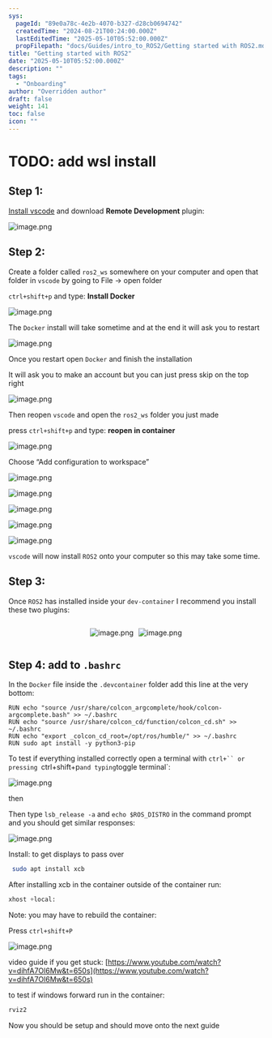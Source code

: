 ```yaml
---
sys:
  pageId: "89e0a78c-4e2b-4070-b327-d28cb0694742"
  createdTime: "2024-08-21T00:24:00.000Z"
  lastEditedTime: "2025-05-10T05:52:00.000Z"
  propFilepath: "docs/Guides/intro_to_ROS2/Getting started with ROS2.md"
title: "Getting started with ROS2"
date: "2025-05-10T05:52:00.000Z"
description: ""
tags:
  - "Onboarding"
author: "Overridden author"
draft: false
weight: 141
toc: false
icon: ""
---
```


# TODO: add wsl install

## Step 1:

[Install vscode](https://code.visualstudio.com/download) and download **Remote Development** plugin:

![image.png](https://prod-files-secure.s3.us-west-2.amazonaws.com/d518164a-d88e-44d1-a4ee-3adb3bd8bce0/efb52993-1881-4a40-b95e-6f020334f022/image.png?X-Amz-Algorithm=AWS4-HMAC-SHA256&X-Amz-Content-Sha256=UNSIGNED-PAYLOAD&X-Amz-Credential=ASIAZI2LB466ZFI7AMP3%2F20250618%2Fus-west-2%2Fs3%2Faws4_request&X-Amz-Date=20250618T071030Z&X-Amz-Expires=3600&X-Amz-Security-Token=IQoJb3JpZ2luX2VjEJ7%2F%2F%2F%2F%2F%2F%2F%2F%2F%2FwEaCXVzLXdlc3QtMiJHMEUCIA%2Fk5tZQ2PUAkKYS9ER8kq3C8ma%2Blx7noSzolzcEQ3KWAiEAnkivQ3t4NKq7b6BOWSUk1CFBK49yDYNL047PNAawTOcqiAQIh%2F%2F%2F%2F%2F%2F%2F%2F%2F%2F%2FARAAGgw2Mzc0MjMxODM4MDUiDDDB8S4o6U%2F%2BQruGSyrcA%2FaQgXUf%2Bw9UE%2FKu5VykWfiGqveR6MgDs7IsWwJPUthtRI%2FNwwbMMOVPp6ZHPw%2FdmSsEa1eC7PUF5LqmAdfOEu3XkSqBuitCVpYi%2FJEVB5UZcp%2FnR9%2Bngj6zHUhpXjwvOqGh7lzNPmoNUNePfx0EVHVuuIGZZhdpyVgRIA0vXcvidh33yVTiIm2g9Zu5qzoevb9G26GPipJXstRxLvpKlyHeme6YuHd11H42qqmptIAvRuNjF0moKUrvz0H9s6phgmfMP%2BO%2BElBIDHwRFrV7lJgPIxHqlIhliqvfkbx8vNcQo%2BW29B8IJuJFdGQkxzKit%2Ftyaz5WNjWd3UqJZV%2BEu7MWGqr3HKjyKGu1Mi9rZDduIn1Xkivoai8hKLiZ8kTSI8cYoLCYVAnTLAPP1eMHhstqABN3SJwjvBPD3vRVSlrbr4MWrYRfPDWJ3l7PmvQhAoEQEbFx2llsuj7GyrrleAWvidYGqLKKzyMe2hpd%2FwBarvJnxC46ubXz3vvsUuVBneKIC7wxV7TTIhp2P9t9n%2Fx7l8JXXBKaRMB%2BLN1G5uO4r3LUBNtmoriyBD03FMUItvXFMHsXIcDWrcdITwBRYq3R66hxc9i66oZ76eLDfY2j1AWR8Ny4VB5GrK7oMIyjycIGOqUBSFfvYRW%2BM9SHCQaSi5QDPBJnwvexuiE91zqAuamPHwvTKdcGtzaMT94aRU5o3nYNQBCOIxRPj1m2wGPG6x2pvdqKEnMX11A8SsHUno9DfJqwyXBzIcUz7LaHxsw4C%2BJHA2UeOcRfWXFh5Ojj3lrg0ubyADN92uNZ%2BZml3jn0WmVn9eL3tYJj7pUfOeDAa7xp2%2BNIAJxWRvqkgVhJGT%2Frq%2BKWwL1k&X-Amz-Signature=7006b7b53b50dba4416e81fc2742e90564f490646c2a2afd11e9b2bfc2af05ed&X-Amz-SignedHeaders=host&x-amz-checksum-mode=ENABLED&x-id=GetObject)

## Step 2:

Create a folder called `ros2_ws` somewhere on your computer and open that folder in `vscode` by going to File → open folder 

`ctrl+shift+p` and type: **Install Docker**

![image.png](https://prod-files-secure.s3.us-west-2.amazonaws.com/d518164a-d88e-44d1-a4ee-3adb3bd8bce0/2269dc0e-1cd5-47ff-bceb-c04ad9b2eab0/image.png?X-Amz-Algorithm=AWS4-HMAC-SHA256&X-Amz-Content-Sha256=UNSIGNED-PAYLOAD&X-Amz-Credential=ASIAZI2LB466ZFI7AMP3%2F20250618%2Fus-west-2%2Fs3%2Faws4_request&X-Amz-Date=20250618T071030Z&X-Amz-Expires=3600&X-Amz-Security-Token=IQoJb3JpZ2luX2VjEJ7%2F%2F%2F%2F%2F%2F%2F%2F%2F%2FwEaCXVzLXdlc3QtMiJHMEUCIA%2Fk5tZQ2PUAkKYS9ER8kq3C8ma%2Blx7noSzolzcEQ3KWAiEAnkivQ3t4NKq7b6BOWSUk1CFBK49yDYNL047PNAawTOcqiAQIh%2F%2F%2F%2F%2F%2F%2F%2F%2F%2F%2FARAAGgw2Mzc0MjMxODM4MDUiDDDB8S4o6U%2F%2BQruGSyrcA%2FaQgXUf%2Bw9UE%2FKu5VykWfiGqveR6MgDs7IsWwJPUthtRI%2FNwwbMMOVPp6ZHPw%2FdmSsEa1eC7PUF5LqmAdfOEu3XkSqBuitCVpYi%2FJEVB5UZcp%2FnR9%2Bngj6zHUhpXjwvOqGh7lzNPmoNUNePfx0EVHVuuIGZZhdpyVgRIA0vXcvidh33yVTiIm2g9Zu5qzoevb9G26GPipJXstRxLvpKlyHeme6YuHd11H42qqmptIAvRuNjF0moKUrvz0H9s6phgmfMP%2BO%2BElBIDHwRFrV7lJgPIxHqlIhliqvfkbx8vNcQo%2BW29B8IJuJFdGQkxzKit%2Ftyaz5WNjWd3UqJZV%2BEu7MWGqr3HKjyKGu1Mi9rZDduIn1Xkivoai8hKLiZ8kTSI8cYoLCYVAnTLAPP1eMHhstqABN3SJwjvBPD3vRVSlrbr4MWrYRfPDWJ3l7PmvQhAoEQEbFx2llsuj7GyrrleAWvidYGqLKKzyMe2hpd%2FwBarvJnxC46ubXz3vvsUuVBneKIC7wxV7TTIhp2P9t9n%2Fx7l8JXXBKaRMB%2BLN1G5uO4r3LUBNtmoriyBD03FMUItvXFMHsXIcDWrcdITwBRYq3R66hxc9i66oZ76eLDfY2j1AWR8Ny4VB5GrK7oMIyjycIGOqUBSFfvYRW%2BM9SHCQaSi5QDPBJnwvexuiE91zqAuamPHwvTKdcGtzaMT94aRU5o3nYNQBCOIxRPj1m2wGPG6x2pvdqKEnMX11A8SsHUno9DfJqwyXBzIcUz7LaHxsw4C%2BJHA2UeOcRfWXFh5Ojj3lrg0ubyADN92uNZ%2BZml3jn0WmVn9eL3tYJj7pUfOeDAa7xp2%2BNIAJxWRvqkgVhJGT%2Frq%2BKWwL1k&X-Amz-Signature=651b29ce1fe7d55ce0edf0b5e0176736b630a61f1fc3d5bceb960e5e5ab59592&X-Amz-SignedHeaders=host&x-amz-checksum-mode=ENABLED&x-id=GetObject)

The `Docker` install will take sometime and at the end it will ask you to restart

![image.png](https://prod-files-secure.s3.us-west-2.amazonaws.com/d518164a-d88e-44d1-a4ee-3adb3bd8bce0/ed233f78-be33-4b1f-b89c-9c346c0e961e/image.png?X-Amz-Algorithm=AWS4-HMAC-SHA256&X-Amz-Content-Sha256=UNSIGNED-PAYLOAD&X-Amz-Credential=ASIAZI2LB466ZFI7AMP3%2F20250618%2Fus-west-2%2Fs3%2Faws4_request&X-Amz-Date=20250618T071030Z&X-Amz-Expires=3600&X-Amz-Security-Token=IQoJb3JpZ2luX2VjEJ7%2F%2F%2F%2F%2F%2F%2F%2F%2F%2FwEaCXVzLXdlc3QtMiJHMEUCIA%2Fk5tZQ2PUAkKYS9ER8kq3C8ma%2Blx7noSzolzcEQ3KWAiEAnkivQ3t4NKq7b6BOWSUk1CFBK49yDYNL047PNAawTOcqiAQIh%2F%2F%2F%2F%2F%2F%2F%2F%2F%2F%2FARAAGgw2Mzc0MjMxODM4MDUiDDDB8S4o6U%2F%2BQruGSyrcA%2FaQgXUf%2Bw9UE%2FKu5VykWfiGqveR6MgDs7IsWwJPUthtRI%2FNwwbMMOVPp6ZHPw%2FdmSsEa1eC7PUF5LqmAdfOEu3XkSqBuitCVpYi%2FJEVB5UZcp%2FnR9%2Bngj6zHUhpXjwvOqGh7lzNPmoNUNePfx0EVHVuuIGZZhdpyVgRIA0vXcvidh33yVTiIm2g9Zu5qzoevb9G26GPipJXstRxLvpKlyHeme6YuHd11H42qqmptIAvRuNjF0moKUrvz0H9s6phgmfMP%2BO%2BElBIDHwRFrV7lJgPIxHqlIhliqvfkbx8vNcQo%2BW29B8IJuJFdGQkxzKit%2Ftyaz5WNjWd3UqJZV%2BEu7MWGqr3HKjyKGu1Mi9rZDduIn1Xkivoai8hKLiZ8kTSI8cYoLCYVAnTLAPP1eMHhstqABN3SJwjvBPD3vRVSlrbr4MWrYRfPDWJ3l7PmvQhAoEQEbFx2llsuj7GyrrleAWvidYGqLKKzyMe2hpd%2FwBarvJnxC46ubXz3vvsUuVBneKIC7wxV7TTIhp2P9t9n%2Fx7l8JXXBKaRMB%2BLN1G5uO4r3LUBNtmoriyBD03FMUItvXFMHsXIcDWrcdITwBRYq3R66hxc9i66oZ76eLDfY2j1AWR8Ny4VB5GrK7oMIyjycIGOqUBSFfvYRW%2BM9SHCQaSi5QDPBJnwvexuiE91zqAuamPHwvTKdcGtzaMT94aRU5o3nYNQBCOIxRPj1m2wGPG6x2pvdqKEnMX11A8SsHUno9DfJqwyXBzIcUz7LaHxsw4C%2BJHA2UeOcRfWXFh5Ojj3lrg0ubyADN92uNZ%2BZml3jn0WmVn9eL3tYJj7pUfOeDAa7xp2%2BNIAJxWRvqkgVhJGT%2Frq%2BKWwL1k&X-Amz-Signature=5f620a858a1ea61837d2d7b2063520f87acea42315863d1974a0157f91e82244&X-Amz-SignedHeaders=host&x-amz-checksum-mode=ENABLED&x-id=GetObject)

Once you restart open `Docker` and finish the installation

It will ask you to make an account but you can just press skip on the top right

![image.png](https://prod-files-secure.s3.us-west-2.amazonaws.com/d518164a-d88e-44d1-a4ee-3adb3bd8bce0/21010ad9-1659-4fd9-9f59-9932a09b2a3d/image.png?X-Amz-Algorithm=AWS4-HMAC-SHA256&X-Amz-Content-Sha256=UNSIGNED-PAYLOAD&X-Amz-Credential=ASIAZI2LB466ZFI7AMP3%2F20250618%2Fus-west-2%2Fs3%2Faws4_request&X-Amz-Date=20250618T071030Z&X-Amz-Expires=3600&X-Amz-Security-Token=IQoJb3JpZ2luX2VjEJ7%2F%2F%2F%2F%2F%2F%2F%2F%2F%2FwEaCXVzLXdlc3QtMiJHMEUCIA%2Fk5tZQ2PUAkKYS9ER8kq3C8ma%2Blx7noSzolzcEQ3KWAiEAnkivQ3t4NKq7b6BOWSUk1CFBK49yDYNL047PNAawTOcqiAQIh%2F%2F%2F%2F%2F%2F%2F%2F%2F%2F%2FARAAGgw2Mzc0MjMxODM4MDUiDDDB8S4o6U%2F%2BQruGSyrcA%2FaQgXUf%2Bw9UE%2FKu5VykWfiGqveR6MgDs7IsWwJPUthtRI%2FNwwbMMOVPp6ZHPw%2FdmSsEa1eC7PUF5LqmAdfOEu3XkSqBuitCVpYi%2FJEVB5UZcp%2FnR9%2Bngj6zHUhpXjwvOqGh7lzNPmoNUNePfx0EVHVuuIGZZhdpyVgRIA0vXcvidh33yVTiIm2g9Zu5qzoevb9G26GPipJXstRxLvpKlyHeme6YuHd11H42qqmptIAvRuNjF0moKUrvz0H9s6phgmfMP%2BO%2BElBIDHwRFrV7lJgPIxHqlIhliqvfkbx8vNcQo%2BW29B8IJuJFdGQkxzKit%2Ftyaz5WNjWd3UqJZV%2BEu7MWGqr3HKjyKGu1Mi9rZDduIn1Xkivoai8hKLiZ8kTSI8cYoLCYVAnTLAPP1eMHhstqABN3SJwjvBPD3vRVSlrbr4MWrYRfPDWJ3l7PmvQhAoEQEbFx2llsuj7GyrrleAWvidYGqLKKzyMe2hpd%2FwBarvJnxC46ubXz3vvsUuVBneKIC7wxV7TTIhp2P9t9n%2Fx7l8JXXBKaRMB%2BLN1G5uO4r3LUBNtmoriyBD03FMUItvXFMHsXIcDWrcdITwBRYq3R66hxc9i66oZ76eLDfY2j1AWR8Ny4VB5GrK7oMIyjycIGOqUBSFfvYRW%2BM9SHCQaSi5QDPBJnwvexuiE91zqAuamPHwvTKdcGtzaMT94aRU5o3nYNQBCOIxRPj1m2wGPG6x2pvdqKEnMX11A8SsHUno9DfJqwyXBzIcUz7LaHxsw4C%2BJHA2UeOcRfWXFh5Ojj3lrg0ubyADN92uNZ%2BZml3jn0WmVn9eL3tYJj7pUfOeDAa7xp2%2BNIAJxWRvqkgVhJGT%2Frq%2BKWwL1k&X-Amz-Signature=01cfbee3362130ce2454c4b57b6ca09da0212c6515ad3160c7f215ec9fc37a9e&X-Amz-SignedHeaders=host&x-amz-checksum-mode=ENABLED&x-id=GetObject)

Then reopen `vscode` and open the `ros2_ws` folder you just made

press `ctrl+shift+p` and type: **reopen in container**

![image.png](https://prod-files-secure.s3.us-west-2.amazonaws.com/d518164a-d88e-44d1-a4ee-3adb3bd8bce0/4e93b8c2-41ad-488c-8095-c74205196118/image.png?X-Amz-Algorithm=AWS4-HMAC-SHA256&X-Amz-Content-Sha256=UNSIGNED-PAYLOAD&X-Amz-Credential=ASIAZI2LB466ZFI7AMP3%2F20250618%2Fus-west-2%2Fs3%2Faws4_request&X-Amz-Date=20250618T071030Z&X-Amz-Expires=3600&X-Amz-Security-Token=IQoJb3JpZ2luX2VjEJ7%2F%2F%2F%2F%2F%2F%2F%2F%2F%2FwEaCXVzLXdlc3QtMiJHMEUCIA%2Fk5tZQ2PUAkKYS9ER8kq3C8ma%2Blx7noSzolzcEQ3KWAiEAnkivQ3t4NKq7b6BOWSUk1CFBK49yDYNL047PNAawTOcqiAQIh%2F%2F%2F%2F%2F%2F%2F%2F%2F%2F%2FARAAGgw2Mzc0MjMxODM4MDUiDDDB8S4o6U%2F%2BQruGSyrcA%2FaQgXUf%2Bw9UE%2FKu5VykWfiGqveR6MgDs7IsWwJPUthtRI%2FNwwbMMOVPp6ZHPw%2FdmSsEa1eC7PUF5LqmAdfOEu3XkSqBuitCVpYi%2FJEVB5UZcp%2FnR9%2Bngj6zHUhpXjwvOqGh7lzNPmoNUNePfx0EVHVuuIGZZhdpyVgRIA0vXcvidh33yVTiIm2g9Zu5qzoevb9G26GPipJXstRxLvpKlyHeme6YuHd11H42qqmptIAvRuNjF0moKUrvz0H9s6phgmfMP%2BO%2BElBIDHwRFrV7lJgPIxHqlIhliqvfkbx8vNcQo%2BW29B8IJuJFdGQkxzKit%2Ftyaz5WNjWd3UqJZV%2BEu7MWGqr3HKjyKGu1Mi9rZDduIn1Xkivoai8hKLiZ8kTSI8cYoLCYVAnTLAPP1eMHhstqABN3SJwjvBPD3vRVSlrbr4MWrYRfPDWJ3l7PmvQhAoEQEbFx2llsuj7GyrrleAWvidYGqLKKzyMe2hpd%2FwBarvJnxC46ubXz3vvsUuVBneKIC7wxV7TTIhp2P9t9n%2Fx7l8JXXBKaRMB%2BLN1G5uO4r3LUBNtmoriyBD03FMUItvXFMHsXIcDWrcdITwBRYq3R66hxc9i66oZ76eLDfY2j1AWR8Ny4VB5GrK7oMIyjycIGOqUBSFfvYRW%2BM9SHCQaSi5QDPBJnwvexuiE91zqAuamPHwvTKdcGtzaMT94aRU5o3nYNQBCOIxRPj1m2wGPG6x2pvdqKEnMX11A8SsHUno9DfJqwyXBzIcUz7LaHxsw4C%2BJHA2UeOcRfWXFh5Ojj3lrg0ubyADN92uNZ%2BZml3jn0WmVn9eL3tYJj7pUfOeDAa7xp2%2BNIAJxWRvqkgVhJGT%2Frq%2BKWwL1k&X-Amz-Signature=b470bbe6946d538bac8b864577082ca8400d7926548fc7c8ce3796b6dd6f8dc0&X-Amz-SignedHeaders=host&x-amz-checksum-mode=ENABLED&x-id=GetObject)

Choose “Add configuration to workspace”

![image.png](https://prod-files-secure.s3.us-west-2.amazonaws.com/d518164a-d88e-44d1-a4ee-3adb3bd8bce0/9560b282-5060-4989-ba37-97e7b2c22476/image.png?X-Amz-Algorithm=AWS4-HMAC-SHA256&X-Amz-Content-Sha256=UNSIGNED-PAYLOAD&X-Amz-Credential=ASIAZI2LB466ZFI7AMP3%2F20250618%2Fus-west-2%2Fs3%2Faws4_request&X-Amz-Date=20250618T071030Z&X-Amz-Expires=3600&X-Amz-Security-Token=IQoJb3JpZ2luX2VjEJ7%2F%2F%2F%2F%2F%2F%2F%2F%2F%2FwEaCXVzLXdlc3QtMiJHMEUCIA%2Fk5tZQ2PUAkKYS9ER8kq3C8ma%2Blx7noSzolzcEQ3KWAiEAnkivQ3t4NKq7b6BOWSUk1CFBK49yDYNL047PNAawTOcqiAQIh%2F%2F%2F%2F%2F%2F%2F%2F%2F%2F%2FARAAGgw2Mzc0MjMxODM4MDUiDDDB8S4o6U%2F%2BQruGSyrcA%2FaQgXUf%2Bw9UE%2FKu5VykWfiGqveR6MgDs7IsWwJPUthtRI%2FNwwbMMOVPp6ZHPw%2FdmSsEa1eC7PUF5LqmAdfOEu3XkSqBuitCVpYi%2FJEVB5UZcp%2FnR9%2Bngj6zHUhpXjwvOqGh7lzNPmoNUNePfx0EVHVuuIGZZhdpyVgRIA0vXcvidh33yVTiIm2g9Zu5qzoevb9G26GPipJXstRxLvpKlyHeme6YuHd11H42qqmptIAvRuNjF0moKUrvz0H9s6phgmfMP%2BO%2BElBIDHwRFrV7lJgPIxHqlIhliqvfkbx8vNcQo%2BW29B8IJuJFdGQkxzKit%2Ftyaz5WNjWd3UqJZV%2BEu7MWGqr3HKjyKGu1Mi9rZDduIn1Xkivoai8hKLiZ8kTSI8cYoLCYVAnTLAPP1eMHhstqABN3SJwjvBPD3vRVSlrbr4MWrYRfPDWJ3l7PmvQhAoEQEbFx2llsuj7GyrrleAWvidYGqLKKzyMe2hpd%2FwBarvJnxC46ubXz3vvsUuVBneKIC7wxV7TTIhp2P9t9n%2Fx7l8JXXBKaRMB%2BLN1G5uO4r3LUBNtmoriyBD03FMUItvXFMHsXIcDWrcdITwBRYq3R66hxc9i66oZ76eLDfY2j1AWR8Ny4VB5GrK7oMIyjycIGOqUBSFfvYRW%2BM9SHCQaSi5QDPBJnwvexuiE91zqAuamPHwvTKdcGtzaMT94aRU5o3nYNQBCOIxRPj1m2wGPG6x2pvdqKEnMX11A8SsHUno9DfJqwyXBzIcUz7LaHxsw4C%2BJHA2UeOcRfWXFh5Ojj3lrg0ubyADN92uNZ%2BZml3jn0WmVn9eL3tYJj7pUfOeDAa7xp2%2BNIAJxWRvqkgVhJGT%2Frq%2BKWwL1k&X-Amz-Signature=f09b4733e1bf036d33498ac084e8211129cdba03838a49c57f05becb38e542a0&X-Amz-SignedHeaders=host&x-amz-checksum-mode=ENABLED&x-id=GetObject)

![image.png](https://prod-files-secure.s3.us-west-2.amazonaws.com/d518164a-d88e-44d1-a4ee-3adb3bd8bce0/2ee63f81-886b-48e8-a553-dc6e5eac99e4/image.png?X-Amz-Algorithm=AWS4-HMAC-SHA256&X-Amz-Content-Sha256=UNSIGNED-PAYLOAD&X-Amz-Credential=ASIAZI2LB466ZFI7AMP3%2F20250618%2Fus-west-2%2Fs3%2Faws4_request&X-Amz-Date=20250618T071030Z&X-Amz-Expires=3600&X-Amz-Security-Token=IQoJb3JpZ2luX2VjEJ7%2F%2F%2F%2F%2F%2F%2F%2F%2F%2FwEaCXVzLXdlc3QtMiJHMEUCIA%2Fk5tZQ2PUAkKYS9ER8kq3C8ma%2Blx7noSzolzcEQ3KWAiEAnkivQ3t4NKq7b6BOWSUk1CFBK49yDYNL047PNAawTOcqiAQIh%2F%2F%2F%2F%2F%2F%2F%2F%2F%2F%2FARAAGgw2Mzc0MjMxODM4MDUiDDDB8S4o6U%2F%2BQruGSyrcA%2FaQgXUf%2Bw9UE%2FKu5VykWfiGqveR6MgDs7IsWwJPUthtRI%2FNwwbMMOVPp6ZHPw%2FdmSsEa1eC7PUF5LqmAdfOEu3XkSqBuitCVpYi%2FJEVB5UZcp%2FnR9%2Bngj6zHUhpXjwvOqGh7lzNPmoNUNePfx0EVHVuuIGZZhdpyVgRIA0vXcvidh33yVTiIm2g9Zu5qzoevb9G26GPipJXstRxLvpKlyHeme6YuHd11H42qqmptIAvRuNjF0moKUrvz0H9s6phgmfMP%2BO%2BElBIDHwRFrV7lJgPIxHqlIhliqvfkbx8vNcQo%2BW29B8IJuJFdGQkxzKit%2Ftyaz5WNjWd3UqJZV%2BEu7MWGqr3HKjyKGu1Mi9rZDduIn1Xkivoai8hKLiZ8kTSI8cYoLCYVAnTLAPP1eMHhstqABN3SJwjvBPD3vRVSlrbr4MWrYRfPDWJ3l7PmvQhAoEQEbFx2llsuj7GyrrleAWvidYGqLKKzyMe2hpd%2FwBarvJnxC46ubXz3vvsUuVBneKIC7wxV7TTIhp2P9t9n%2Fx7l8JXXBKaRMB%2BLN1G5uO4r3LUBNtmoriyBD03FMUItvXFMHsXIcDWrcdITwBRYq3R66hxc9i66oZ76eLDfY2j1AWR8Ny4VB5GrK7oMIyjycIGOqUBSFfvYRW%2BM9SHCQaSi5QDPBJnwvexuiE91zqAuamPHwvTKdcGtzaMT94aRU5o3nYNQBCOIxRPj1m2wGPG6x2pvdqKEnMX11A8SsHUno9DfJqwyXBzIcUz7LaHxsw4C%2BJHA2UeOcRfWXFh5Ojj3lrg0ubyADN92uNZ%2BZml3jn0WmVn9eL3tYJj7pUfOeDAa7xp2%2BNIAJxWRvqkgVhJGT%2Frq%2BKWwL1k&X-Amz-Signature=d4eaf7e70f3b75368c786c458ecb4e1d01af3c7c185bca30a081bc48dbc07ae2&X-Amz-SignedHeaders=host&x-amz-checksum-mode=ENABLED&x-id=GetObject)

![image.png](https://prod-files-secure.s3.us-west-2.amazonaws.com/d518164a-d88e-44d1-a4ee-3adb3bd8bce0/ae1580b2-b048-407e-aed9-b584224a7a04/image.png?X-Amz-Algorithm=AWS4-HMAC-SHA256&X-Amz-Content-Sha256=UNSIGNED-PAYLOAD&X-Amz-Credential=ASIAZI2LB466ZFI7AMP3%2F20250618%2Fus-west-2%2Fs3%2Faws4_request&X-Amz-Date=20250618T071030Z&X-Amz-Expires=3600&X-Amz-Security-Token=IQoJb3JpZ2luX2VjEJ7%2F%2F%2F%2F%2F%2F%2F%2F%2F%2FwEaCXVzLXdlc3QtMiJHMEUCIA%2Fk5tZQ2PUAkKYS9ER8kq3C8ma%2Blx7noSzolzcEQ3KWAiEAnkivQ3t4NKq7b6BOWSUk1CFBK49yDYNL047PNAawTOcqiAQIh%2F%2F%2F%2F%2F%2F%2F%2F%2F%2F%2FARAAGgw2Mzc0MjMxODM4MDUiDDDB8S4o6U%2F%2BQruGSyrcA%2FaQgXUf%2Bw9UE%2FKu5VykWfiGqveR6MgDs7IsWwJPUthtRI%2FNwwbMMOVPp6ZHPw%2FdmSsEa1eC7PUF5LqmAdfOEu3XkSqBuitCVpYi%2FJEVB5UZcp%2FnR9%2Bngj6zHUhpXjwvOqGh7lzNPmoNUNePfx0EVHVuuIGZZhdpyVgRIA0vXcvidh33yVTiIm2g9Zu5qzoevb9G26GPipJXstRxLvpKlyHeme6YuHd11H42qqmptIAvRuNjF0moKUrvz0H9s6phgmfMP%2BO%2BElBIDHwRFrV7lJgPIxHqlIhliqvfkbx8vNcQo%2BW29B8IJuJFdGQkxzKit%2Ftyaz5WNjWd3UqJZV%2BEu7MWGqr3HKjyKGu1Mi9rZDduIn1Xkivoai8hKLiZ8kTSI8cYoLCYVAnTLAPP1eMHhstqABN3SJwjvBPD3vRVSlrbr4MWrYRfPDWJ3l7PmvQhAoEQEbFx2llsuj7GyrrleAWvidYGqLKKzyMe2hpd%2FwBarvJnxC46ubXz3vvsUuVBneKIC7wxV7TTIhp2P9t9n%2Fx7l8JXXBKaRMB%2BLN1G5uO4r3LUBNtmoriyBD03FMUItvXFMHsXIcDWrcdITwBRYq3R66hxc9i66oZ76eLDfY2j1AWR8Ny4VB5GrK7oMIyjycIGOqUBSFfvYRW%2BM9SHCQaSi5QDPBJnwvexuiE91zqAuamPHwvTKdcGtzaMT94aRU5o3nYNQBCOIxRPj1m2wGPG6x2pvdqKEnMX11A8SsHUno9DfJqwyXBzIcUz7LaHxsw4C%2BJHA2UeOcRfWXFh5Ojj3lrg0ubyADN92uNZ%2BZml3jn0WmVn9eL3tYJj7pUfOeDAa7xp2%2BNIAJxWRvqkgVhJGT%2Frq%2BKWwL1k&X-Amz-Signature=47cce3b0b1a43a05dd29b5de37f46d524de510a4d9f90d15d4b4a37807e826c3&X-Amz-SignedHeaders=host&x-amz-checksum-mode=ENABLED&x-id=GetObject)

![image.png](https://prod-files-secure.s3.us-west-2.amazonaws.com/d518164a-d88e-44d1-a4ee-3adb3bd8bce0/53255b28-f75e-430f-b9e3-c0ac8577e42b/image.png?X-Amz-Algorithm=AWS4-HMAC-SHA256&X-Amz-Content-Sha256=UNSIGNED-PAYLOAD&X-Amz-Credential=ASIAZI2LB466ZFI7AMP3%2F20250618%2Fus-west-2%2Fs3%2Faws4_request&X-Amz-Date=20250618T071030Z&X-Amz-Expires=3600&X-Amz-Security-Token=IQoJb3JpZ2luX2VjEJ7%2F%2F%2F%2F%2F%2F%2F%2F%2F%2FwEaCXVzLXdlc3QtMiJHMEUCIA%2Fk5tZQ2PUAkKYS9ER8kq3C8ma%2Blx7noSzolzcEQ3KWAiEAnkivQ3t4NKq7b6BOWSUk1CFBK49yDYNL047PNAawTOcqiAQIh%2F%2F%2F%2F%2F%2F%2F%2F%2F%2F%2FARAAGgw2Mzc0MjMxODM4MDUiDDDB8S4o6U%2F%2BQruGSyrcA%2FaQgXUf%2Bw9UE%2FKu5VykWfiGqveR6MgDs7IsWwJPUthtRI%2FNwwbMMOVPp6ZHPw%2FdmSsEa1eC7PUF5LqmAdfOEu3XkSqBuitCVpYi%2FJEVB5UZcp%2FnR9%2Bngj6zHUhpXjwvOqGh7lzNPmoNUNePfx0EVHVuuIGZZhdpyVgRIA0vXcvidh33yVTiIm2g9Zu5qzoevb9G26GPipJXstRxLvpKlyHeme6YuHd11H42qqmptIAvRuNjF0moKUrvz0H9s6phgmfMP%2BO%2BElBIDHwRFrV7lJgPIxHqlIhliqvfkbx8vNcQo%2BW29B8IJuJFdGQkxzKit%2Ftyaz5WNjWd3UqJZV%2BEu7MWGqr3HKjyKGu1Mi9rZDduIn1Xkivoai8hKLiZ8kTSI8cYoLCYVAnTLAPP1eMHhstqABN3SJwjvBPD3vRVSlrbr4MWrYRfPDWJ3l7PmvQhAoEQEbFx2llsuj7GyrrleAWvidYGqLKKzyMe2hpd%2FwBarvJnxC46ubXz3vvsUuVBneKIC7wxV7TTIhp2P9t9n%2Fx7l8JXXBKaRMB%2BLN1G5uO4r3LUBNtmoriyBD03FMUItvXFMHsXIcDWrcdITwBRYq3R66hxc9i66oZ76eLDfY2j1AWR8Ny4VB5GrK7oMIyjycIGOqUBSFfvYRW%2BM9SHCQaSi5QDPBJnwvexuiE91zqAuamPHwvTKdcGtzaMT94aRU5o3nYNQBCOIxRPj1m2wGPG6x2pvdqKEnMX11A8SsHUno9DfJqwyXBzIcUz7LaHxsw4C%2BJHA2UeOcRfWXFh5Ojj3lrg0ubyADN92uNZ%2BZml3jn0WmVn9eL3tYJj7pUfOeDAa7xp2%2BNIAJxWRvqkgVhJGT%2Frq%2BKWwL1k&X-Amz-Signature=e6f197ff035e747e71a66766315ce42b27a55eca28b39aadba410757828d13c9&X-Amz-SignedHeaders=host&x-amz-checksum-mode=ENABLED&x-id=GetObject)

![image.png](https://prod-files-secure.s3.us-west-2.amazonaws.com/d518164a-d88e-44d1-a4ee-3adb3bd8bce0/7c562767-5af9-4ffb-97d1-327bcdf4ee00/image.png?X-Amz-Algorithm=AWS4-HMAC-SHA256&X-Amz-Content-Sha256=UNSIGNED-PAYLOAD&X-Amz-Credential=ASIAZI2LB466ZFI7AMP3%2F20250618%2Fus-west-2%2Fs3%2Faws4_request&X-Amz-Date=20250618T071030Z&X-Amz-Expires=3600&X-Amz-Security-Token=IQoJb3JpZ2luX2VjEJ7%2F%2F%2F%2F%2F%2F%2F%2F%2F%2FwEaCXVzLXdlc3QtMiJHMEUCIA%2Fk5tZQ2PUAkKYS9ER8kq3C8ma%2Blx7noSzolzcEQ3KWAiEAnkivQ3t4NKq7b6BOWSUk1CFBK49yDYNL047PNAawTOcqiAQIh%2F%2F%2F%2F%2F%2F%2F%2F%2F%2F%2FARAAGgw2Mzc0MjMxODM4MDUiDDDB8S4o6U%2F%2BQruGSyrcA%2FaQgXUf%2Bw9UE%2FKu5VykWfiGqveR6MgDs7IsWwJPUthtRI%2FNwwbMMOVPp6ZHPw%2FdmSsEa1eC7PUF5LqmAdfOEu3XkSqBuitCVpYi%2FJEVB5UZcp%2FnR9%2Bngj6zHUhpXjwvOqGh7lzNPmoNUNePfx0EVHVuuIGZZhdpyVgRIA0vXcvidh33yVTiIm2g9Zu5qzoevb9G26GPipJXstRxLvpKlyHeme6YuHd11H42qqmptIAvRuNjF0moKUrvz0H9s6phgmfMP%2BO%2BElBIDHwRFrV7lJgPIxHqlIhliqvfkbx8vNcQo%2BW29B8IJuJFdGQkxzKit%2Ftyaz5WNjWd3UqJZV%2BEu7MWGqr3HKjyKGu1Mi9rZDduIn1Xkivoai8hKLiZ8kTSI8cYoLCYVAnTLAPP1eMHhstqABN3SJwjvBPD3vRVSlrbr4MWrYRfPDWJ3l7PmvQhAoEQEbFx2llsuj7GyrrleAWvidYGqLKKzyMe2hpd%2FwBarvJnxC46ubXz3vvsUuVBneKIC7wxV7TTIhp2P9t9n%2Fx7l8JXXBKaRMB%2BLN1G5uO4r3LUBNtmoriyBD03FMUItvXFMHsXIcDWrcdITwBRYq3R66hxc9i66oZ76eLDfY2j1AWR8Ny4VB5GrK7oMIyjycIGOqUBSFfvYRW%2BM9SHCQaSi5QDPBJnwvexuiE91zqAuamPHwvTKdcGtzaMT94aRU5o3nYNQBCOIxRPj1m2wGPG6x2pvdqKEnMX11A8SsHUno9DfJqwyXBzIcUz7LaHxsw4C%2BJHA2UeOcRfWXFh5Ojj3lrg0ubyADN92uNZ%2BZml3jn0WmVn9eL3tYJj7pUfOeDAa7xp2%2BNIAJxWRvqkgVhJGT%2Frq%2BKWwL1k&X-Amz-Signature=72ab2070dea028a4118b875601deab919b6b05d4b9580e473d52e8cd2a70320c&X-Amz-SignedHeaders=host&x-amz-checksum-mode=ENABLED&x-id=GetObject)

`vscode` will now install `ROS2` onto your computer so this may take some time.

## Step 3:

Once `ROS2` has installed inside your `dev-container` I recommend you install these two plugins:

<div style="display: flex;flex-direction: row; column-gap:10px; max-width: 630px;justify-content: center;">
<div>

![image.png](https://prod-files-secure.s3.us-west-2.amazonaws.com/d518164a-d88e-44d1-a4ee-3adb3bd8bce0/3fc3d550-5a54-4ba1-ba6b-faa01cdb7369/image.png?X-Amz-Algorithm=AWS4-HMAC-SHA256&X-Amz-Content-Sha256=UNSIGNED-PAYLOAD&X-Amz-Credential=ASIAZI2LB466RGUV3JFF%2F20250618%2Fus-west-2%2Fs3%2Faws4_request&X-Amz-Date=20250618T071032Z&X-Amz-Expires=3600&X-Amz-Security-Token=IQoJb3JpZ2luX2VjEJ7%2F%2F%2F%2F%2F%2F%2F%2F%2F%2FwEaCXVzLXdlc3QtMiJIMEYCIQDvEhshzgqWLhLw0QJw85Oj7lmSgB3mK1SHlPJu%2BDd46AIhAPfsxSeDAq8PuLbKa7TvIQ9pRya5vMvFpTAFQ%2B%2Bi166gKogECIf%2F%2F%2F%2F%2F%2F%2F%2F%2F%2FwEQABoMNjM3NDIzMTgzODA1Igz11EFyGI90MSkQ0oYq3AMk0%2B3IsjO%2FxaYFcanqkJF%2B9SqFoBOh%2B58vrBMvPw0Sz%2FoywWs%2BiQhBVyulNaNtzfhUFUrmIyHvWOG0T7YGwA99WfC4IRZu8lvgSXNBCMZsDS9otAgwnW439YvOehsP4sFxHY0vvb9kQotw%2B3thFmkATPpRjPqb2O5KTlX%2FtTVJelEyFkWjDqhs%2BIg%2B7fh%2BO%2FA2e2d7OcB5xELDOsIUhwqSsfBhDO74ZWfOtkB7nb1zBdaJOhCTgodCgZWXLuhWyN9AM4%2BFu5uNIMTWsdpcLDlW8r6fEB7nncDLC4Uz%2B%2BsAf7K%2FbwrQeGt9LLXsG50kRNRZGqfaR0lJfBHlLyoNsbhHmnSAosZO6FUmoX%2BcIXL5IW%2BnuOlFeU%2FmhupLtPqSRyn2mcjzCMDBQzBJCrbl28l8hDXAV%2BMndaTxfat2V428JFCZIEA6%2BZopTwn5T2es%2FIbAUPfATDS6G62e4Na85CDQf7kdCVLkPd3rm4FOtoKtDj1ugOJyjPsJdVv9HrNLq2OikAxE9zqivATh9PH6zwjjV9XXeSZC8VTFipfY3kalLvdqp0fuqgFImoqkSNFCBw3tMI4pyUiV7F6EDpvrTHZAvDRas3uMwg6EBjQTCMNuMT1DdQDAClQplg2l%2BTDqosnCBjqkAWY3pdG7McvU%2FMldLEIG4rflnGpjVPNXj2uIgMKZKBVlYbWnWLrN9QMU6NLr1GO1%2BSux3TWbHu2Q54crmQuOgWllr3csHqDWDaxl3y46lPVRmpBMaN5sMYCWkh3EPCsGncCJe17q8n8JlqUgVdjpsoWEB%2FJeNzplVW8aQVabhaou06GFfRY2ZXkEmVeKkHdMpLsj5RM5Gv%2BkPhqp6xRs7hc%2B3J80&X-Amz-Signature=87b03bf7a3f4cc16b3f0fb53fcf5b7b8cdc7f969681ed3dfecefd34163254c4e&X-Amz-SignedHeaders=host&x-amz-checksum-mode=ENABLED&x-id=GetObject)

</div>
<div>

![image.png](https://prod-files-secure.s3.us-west-2.amazonaws.com/d518164a-d88e-44d1-a4ee-3adb3bd8bce0/d994cc66-13c2-4093-a5a3-f84cf4601a82/image.png?X-Amz-Algorithm=AWS4-HMAC-SHA256&X-Amz-Content-Sha256=UNSIGNED-PAYLOAD&X-Amz-Credential=ASIAZI2LB466WLZ6OMQA%2F20250618%2Fus-west-2%2Fs3%2Faws4_request&X-Amz-Date=20250618T071032Z&X-Amz-Expires=3600&X-Amz-Security-Token=IQoJb3JpZ2luX2VjEJ7%2F%2F%2F%2F%2F%2F%2F%2F%2F%2FwEaCXVzLXdlc3QtMiJHMEUCIQCeTJd8Ft0YHD%2FFJbRjanKMS96qj4JnqylPvTG4aQwyoAIgJ1GtiaToorny8eL0Xaad%2BUnbfAKFrgfH0HA1sWQoEWIqiAQIh%2F%2F%2F%2F%2F%2F%2F%2F%2F%2F%2FARAAGgw2Mzc0MjMxODM4MDUiDPyrrtGa24uO2Yk8myrcA%2Fi%2B3wQTq1UoNx1U0DmxS%2Bs7zjWy1VXFvrRlLyRp%2FvFwlwQYhPuNQ3ifInRDhyvuvDy0LB6sKcheZY9d3c0m6AzNJJQjK0bF58akAM9Uc7aGDZD6P6RLh31RW3xL5AxP1%2FJTDv10q%2FTKwQy5Cypnkfm6ooZynDxVQ8HVWatEUPene5LZmD%2BqCDaZtW1ZtTpvITT7EW9DxuiecNh2kY3kCAK9ZIIbxoWCzEETUf8awVKTG5xk4x96KcbhyJ04of84T%2BVtshrZqDQKe5oqCoi%2FmyUniFTWSdMw%2FWBKp7oFpJ%2FuC7Y0O6IJkGdh9WciE9Fjlbl9ePJ76oTSCwJqrcByPn9Yy3N7ccWyeJ0steXJZ8pVYV%2Bk5mPo9Cn5ajWqINxi3ZyvR2ifutJMYVX073e9SqDHm88slpLKZ4iegVuYgDGaoXlf989JxQ67bOsg8JcQiJ5lmH7A1yzTQh3OhhQIwa9zvawzsA%2Bl1rGKPKON7LJWwMSo4dGJrPXcAuDfX%2F1%2Bxgfebs6QOM1wGCMImgsVcoLUC%2B8Co3S0UuBvLeiZ6%2BvkBEQCR7mIZTiV7AVlAwI4OtMa4z5RpZNJb2mCV%2BGej37N%2BpPKs%2BCjGApGkWHhyOt8E5aokb786svaYqmFMPqiycIGOqUBEUee0CEPQeGJq0ZMeia%2BXdQh0zr5%2BVZEWgwf8JIiUEObMnfQK%2FUdLOylHBX%2B98l0HN4LF2nNiEgs%2FxSXa71rcyUJ%2FV4MHwsK5QAmuNkUvLjnKlEUqMdgp%2BTnGN4xQ6Nunw4jnZgN8MifAayGELRzcIJBLI2AZwoB4NbY9DMmPdSAhM6sbJUHKLDFSTQkngDLNswwClLiETAwhqcxa42QeWI%2BDxyL&X-Amz-Signature=70779c233c56929d534d20130138e5dd1e54f78b751936c33921b1b129e79339&X-Amz-SignedHeaders=host&x-amz-checksum-mode=ENABLED&x-id=GetObject)

</div>
</div>

## Step 4: add to `.bashrc`

In the `Docker` file inside the `.devcontainer` folder add this line at the very bottom: 

```docker
RUN echo "source /usr/share/colcon_argcomplete/hook/colcon-argcomplete.bash" >> ~/.bashrc
RUN echo "source /usr/share/colcon_cd/function/colcon_cd.sh" >> ~/.bashrc
RUN echo "export _colcon_cd_root=/opt/ros/humble/" >> ~/.bashrc
RUN sudo apt install -y python3-pip 
```

To test if everything installed correctly open a terminal with `ctrl+`` or pressing `ctrl+shift+p` and typing `toggle terminal`:

![image.png](https://prod-files-secure.s3.us-west-2.amazonaws.com/d518164a-d88e-44d1-a4ee-3adb3bd8bce0/6a4943d8-b04e-4c02-9a58-775f3384d1a5/image.png?X-Amz-Algorithm=AWS4-HMAC-SHA256&X-Amz-Content-Sha256=UNSIGNED-PAYLOAD&X-Amz-Credential=ASIAZI2LB466ZFI7AMP3%2F20250618%2Fus-west-2%2Fs3%2Faws4_request&X-Amz-Date=20250618T071030Z&X-Amz-Expires=3600&X-Amz-Security-Token=IQoJb3JpZ2luX2VjEJ7%2F%2F%2F%2F%2F%2F%2F%2F%2F%2FwEaCXVzLXdlc3QtMiJHMEUCIA%2Fk5tZQ2PUAkKYS9ER8kq3C8ma%2Blx7noSzolzcEQ3KWAiEAnkivQ3t4NKq7b6BOWSUk1CFBK49yDYNL047PNAawTOcqiAQIh%2F%2F%2F%2F%2F%2F%2F%2F%2F%2F%2FARAAGgw2Mzc0MjMxODM4MDUiDDDB8S4o6U%2F%2BQruGSyrcA%2FaQgXUf%2Bw9UE%2FKu5VykWfiGqveR6MgDs7IsWwJPUthtRI%2FNwwbMMOVPp6ZHPw%2FdmSsEa1eC7PUF5LqmAdfOEu3XkSqBuitCVpYi%2FJEVB5UZcp%2FnR9%2Bngj6zHUhpXjwvOqGh7lzNPmoNUNePfx0EVHVuuIGZZhdpyVgRIA0vXcvidh33yVTiIm2g9Zu5qzoevb9G26GPipJXstRxLvpKlyHeme6YuHd11H42qqmptIAvRuNjF0moKUrvz0H9s6phgmfMP%2BO%2BElBIDHwRFrV7lJgPIxHqlIhliqvfkbx8vNcQo%2BW29B8IJuJFdGQkxzKit%2Ftyaz5WNjWd3UqJZV%2BEu7MWGqr3HKjyKGu1Mi9rZDduIn1Xkivoai8hKLiZ8kTSI8cYoLCYVAnTLAPP1eMHhstqABN3SJwjvBPD3vRVSlrbr4MWrYRfPDWJ3l7PmvQhAoEQEbFx2llsuj7GyrrleAWvidYGqLKKzyMe2hpd%2FwBarvJnxC46ubXz3vvsUuVBneKIC7wxV7TTIhp2P9t9n%2Fx7l8JXXBKaRMB%2BLN1G5uO4r3LUBNtmoriyBD03FMUItvXFMHsXIcDWrcdITwBRYq3R66hxc9i66oZ76eLDfY2j1AWR8Ny4VB5GrK7oMIyjycIGOqUBSFfvYRW%2BM9SHCQaSi5QDPBJnwvexuiE91zqAuamPHwvTKdcGtzaMT94aRU5o3nYNQBCOIxRPj1m2wGPG6x2pvdqKEnMX11A8SsHUno9DfJqwyXBzIcUz7LaHxsw4C%2BJHA2UeOcRfWXFh5Ojj3lrg0ubyADN92uNZ%2BZml3jn0WmVn9eL3tYJj7pUfOeDAa7xp2%2BNIAJxWRvqkgVhJGT%2Frq%2BKWwL1k&X-Amz-Signature=9752cf560e366cbc9af28dd939b9d4f02f9459462c985f2b8e1ceede45a26993&X-Amz-SignedHeaders=host&x-amz-checksum-mode=ENABLED&x-id=GetObject)

then 

Then type `lsb_release -a` and `echo $ROS_DISTRO` in the command prompt and you should get similar responses:

![image.png](https://prod-files-secure.s3.us-west-2.amazonaws.com/d518164a-d88e-44d1-a4ee-3adb3bd8bce0/3e635dec-a805-4e85-8b9e-d000e5b71a4e/image.png?X-Amz-Algorithm=AWS4-HMAC-SHA256&X-Amz-Content-Sha256=UNSIGNED-PAYLOAD&X-Amz-Credential=ASIAZI2LB466ZFI7AMP3%2F20250618%2Fus-west-2%2Fs3%2Faws4_request&X-Amz-Date=20250618T071030Z&X-Amz-Expires=3600&X-Amz-Security-Token=IQoJb3JpZ2luX2VjEJ7%2F%2F%2F%2F%2F%2F%2F%2F%2F%2FwEaCXVzLXdlc3QtMiJHMEUCIA%2Fk5tZQ2PUAkKYS9ER8kq3C8ma%2Blx7noSzolzcEQ3KWAiEAnkivQ3t4NKq7b6BOWSUk1CFBK49yDYNL047PNAawTOcqiAQIh%2F%2F%2F%2F%2F%2F%2F%2F%2F%2F%2FARAAGgw2Mzc0MjMxODM4MDUiDDDB8S4o6U%2F%2BQruGSyrcA%2FaQgXUf%2Bw9UE%2FKu5VykWfiGqveR6MgDs7IsWwJPUthtRI%2FNwwbMMOVPp6ZHPw%2FdmSsEa1eC7PUF5LqmAdfOEu3XkSqBuitCVpYi%2FJEVB5UZcp%2FnR9%2Bngj6zHUhpXjwvOqGh7lzNPmoNUNePfx0EVHVuuIGZZhdpyVgRIA0vXcvidh33yVTiIm2g9Zu5qzoevb9G26GPipJXstRxLvpKlyHeme6YuHd11H42qqmptIAvRuNjF0moKUrvz0H9s6phgmfMP%2BO%2BElBIDHwRFrV7lJgPIxHqlIhliqvfkbx8vNcQo%2BW29B8IJuJFdGQkxzKit%2Ftyaz5WNjWd3UqJZV%2BEu7MWGqr3HKjyKGu1Mi9rZDduIn1Xkivoai8hKLiZ8kTSI8cYoLCYVAnTLAPP1eMHhstqABN3SJwjvBPD3vRVSlrbr4MWrYRfPDWJ3l7PmvQhAoEQEbFx2llsuj7GyrrleAWvidYGqLKKzyMe2hpd%2FwBarvJnxC46ubXz3vvsUuVBneKIC7wxV7TTIhp2P9t9n%2Fx7l8JXXBKaRMB%2BLN1G5uO4r3LUBNtmoriyBD03FMUItvXFMHsXIcDWrcdITwBRYq3R66hxc9i66oZ76eLDfY2j1AWR8Ny4VB5GrK7oMIyjycIGOqUBSFfvYRW%2BM9SHCQaSi5QDPBJnwvexuiE91zqAuamPHwvTKdcGtzaMT94aRU5o3nYNQBCOIxRPj1m2wGPG6x2pvdqKEnMX11A8SsHUno9DfJqwyXBzIcUz7LaHxsw4C%2BJHA2UeOcRfWXFh5Ojj3lrg0ubyADN92uNZ%2BZml3jn0WmVn9eL3tYJj7pUfOeDAa7xp2%2BNIAJxWRvqkgVhJGT%2Frq%2BKWwL1k&X-Amz-Signature=70d01f70b94d3ccf3e3f335eda5bb7433b65e45060ff6af57dbe08b18a1b9643&X-Amz-SignedHeaders=host&x-amz-checksum-mode=ENABLED&x-id=GetObject)

Install:  to get displays to pass over

```bash
 sudo apt install xcb
```

After installing xcb in the container outside of the container run:

```python
xhost +local:
```

Note: you may have to rebuild the container:

Press `ctrl+shift+P`

![image.png](https://prod-files-secure.s3.us-west-2.amazonaws.com/d518164a-d88e-44d1-a4ee-3adb3bd8bce0/6c2be660-2618-4c38-9c26-53554f7a0b7b/image.png?X-Amz-Algorithm=AWS4-HMAC-SHA256&X-Amz-Content-Sha256=UNSIGNED-PAYLOAD&X-Amz-Credential=ASIAZI2LB466ZFI7AMP3%2F20250618%2Fus-west-2%2Fs3%2Faws4_request&X-Amz-Date=20250618T071030Z&X-Amz-Expires=3600&X-Amz-Security-Token=IQoJb3JpZ2luX2VjEJ7%2F%2F%2F%2F%2F%2F%2F%2F%2F%2FwEaCXVzLXdlc3QtMiJHMEUCIA%2Fk5tZQ2PUAkKYS9ER8kq3C8ma%2Blx7noSzolzcEQ3KWAiEAnkivQ3t4NKq7b6BOWSUk1CFBK49yDYNL047PNAawTOcqiAQIh%2F%2F%2F%2F%2F%2F%2F%2F%2F%2F%2FARAAGgw2Mzc0MjMxODM4MDUiDDDB8S4o6U%2F%2BQruGSyrcA%2FaQgXUf%2Bw9UE%2FKu5VykWfiGqveR6MgDs7IsWwJPUthtRI%2FNwwbMMOVPp6ZHPw%2FdmSsEa1eC7PUF5LqmAdfOEu3XkSqBuitCVpYi%2FJEVB5UZcp%2FnR9%2Bngj6zHUhpXjwvOqGh7lzNPmoNUNePfx0EVHVuuIGZZhdpyVgRIA0vXcvidh33yVTiIm2g9Zu5qzoevb9G26GPipJXstRxLvpKlyHeme6YuHd11H42qqmptIAvRuNjF0moKUrvz0H9s6phgmfMP%2BO%2BElBIDHwRFrV7lJgPIxHqlIhliqvfkbx8vNcQo%2BW29B8IJuJFdGQkxzKit%2Ftyaz5WNjWd3UqJZV%2BEu7MWGqr3HKjyKGu1Mi9rZDduIn1Xkivoai8hKLiZ8kTSI8cYoLCYVAnTLAPP1eMHhstqABN3SJwjvBPD3vRVSlrbr4MWrYRfPDWJ3l7PmvQhAoEQEbFx2llsuj7GyrrleAWvidYGqLKKzyMe2hpd%2FwBarvJnxC46ubXz3vvsUuVBneKIC7wxV7TTIhp2P9t9n%2Fx7l8JXXBKaRMB%2BLN1G5uO4r3LUBNtmoriyBD03FMUItvXFMHsXIcDWrcdITwBRYq3R66hxc9i66oZ76eLDfY2j1AWR8Ny4VB5GrK7oMIyjycIGOqUBSFfvYRW%2BM9SHCQaSi5QDPBJnwvexuiE91zqAuamPHwvTKdcGtzaMT94aRU5o3nYNQBCOIxRPj1m2wGPG6x2pvdqKEnMX11A8SsHUno9DfJqwyXBzIcUz7LaHxsw4C%2BJHA2UeOcRfWXFh5Ojj3lrg0ubyADN92uNZ%2BZml3jn0WmVn9eL3tYJj7pUfOeDAa7xp2%2BNIAJxWRvqkgVhJGT%2Frq%2BKWwL1k&X-Amz-Signature=8cb70eca22d8e5c2e3c327da7ce6c9718595646d64ae5ecc3ce1c57364681a38&X-Amz-SignedHeaders=host&x-amz-checksum-mode=ENABLED&x-id=GetObject)

video guide if you get stuck: [https://www.youtube.com/watch?v=dihfA7Ol6Mw&t=650s](https://www.youtube.com/watch?v=dihfA7Ol6Mw&t=650s)

to test if windows forward run in the container:

```bash
rviz2
```

Now you should be setup and should move onto the next guide 

